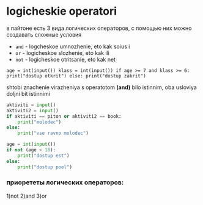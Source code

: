 # logicheskie operatori
в пайтоне есть 3 вида логических операторов,
с помощью них можно создавать сложные условия
- `and` - logcheskoe umnozhenie, eto kak soius i
- `or` - logicheskoe slozhenie, eto kak ili
- `not` - logicheskoe otritsanie, eto kak net

`age = int(input())
klass = int(input())
if age >= 7 and klass >= 6:
    print("dostup otkrit")
else:
print("dostup zakrit")`

shtobi znachenie virazheniya s operatotom **(and)** 
bilo istinnim, oba usloviya doljni bit istinnimi

`````python
aktiviti = input()
aktiviti2 = input()
if aktiviti == piton or aktiviti2 == book:
    print("molodec")
else:
    print("vse ravno molodec")
`````

`````python
age = int(input())
if not (age < 18): 
    print("dostup est")
else:
    print("dostup poel")
`````
### приорететы логических операторов:
1)not
2)and
3)or